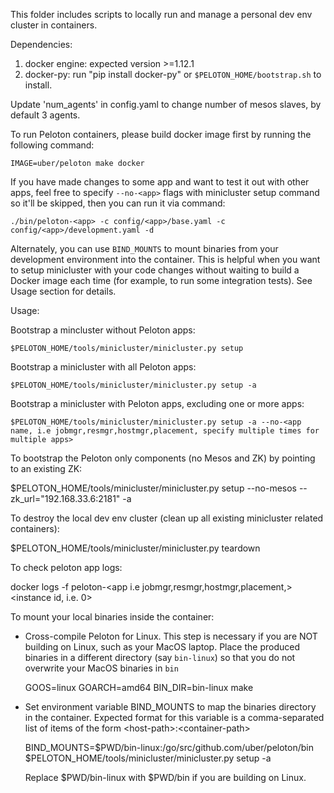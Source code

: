 This folder includes scripts to locally run and manage a personal dev
env cluster in containers.

Dependencies:
1. docker engine: expected version >=1.12.1
2. docker-py: run "pip install docker-py" or
   `$PELOTON_HOME/bootstrap.sh` to install.

Update 'num_agents' in config.yaml to change number of mesos slaves,
by default 3 agents.

To run Peloton containers, please build docker image first by running
the following command:
```
IMAGE=uber/peloton make docker

```

If you have made changes to some app and want to test it out with
other apps, feel free to specify `--no-<app>` flags with minicluster
setup command so it'll be skipped, then you can run it via command:

```
./bin/peloton-<app> -c config/<app>/base.yaml -c
config/<app>/development.yaml -d

```

Alternately, you can use `BIND_MOUNTS` to mount binaries from your
development environment into the container. This is helpful when you
want to setup minicluster with your code changes without waiting to
build a Docker image each time (for example, to run some integration
tests). See Usage section for details.

Usage:

Bootstrap a mincluster without Peloton apps:

```
$PELOTON_HOME/tools/minicluster/minicluster.py setup

```

Bootstrap a minicluster with all Peloton apps:

```
$PELOTON_HOME/tools/minicluster/minicluster.py setup -a

```

Bootstrap a minicluster with Peloton apps, excluding one or more apps:

```
$PELOTON_HOME/tools/minicluster/minicluster.py setup -a --no-<app name, i.e jobmgr,resmgr,hostmgr,placement, specify multiple times for multiple apps>

```


To bootstrap the Peloton only components (no Mesos and ZK) by pointing to an existing ZK:

$PELOTON_HOME/tools/minicluster/minicluster.py setup --no-mesos --zk_url="192.168.33.6:2181" -a

To destroy the local dev env cluster (clean up all existing minicluster related containers):

$PELOTON_HOME/tools/minicluster/minicluster.py teardown

To check peloton app logs:

docker logs -f peloton-<app i.e jobmgr,resmgr,hostmgr,placement,><instance id, i.e. 0>

To mount your local binaries inside the container:

* Cross-compile Peloton for Linux. This step is necessary if you are NOT building on Linux,
such as your MacOS laptop. Place the produced binaries in a different directory
(say `bin-linux`) so that you do not overwrite your MacOS binaries in `bin`

    GOOS=linux GOARCH=amd64 BIN_DIR=bin-linux make

* Set environment variable BIND_MOUNTS to map the binaries directory in the container.
Expected format for this variable is a comma-separated list of items of the form
\<host-path>:\<container-path>

    BIND_MOUNTS=$PWD/bin-linux:/go/src/github.com/uber/peloton/bin \
    $PELOTON_HOME/tools/minicluster/minicluster.py setup -a

  Replace $PWD/bin-linux with $PWD/bin if you are building on Linux.
